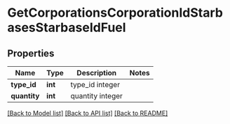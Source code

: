 # GetCorporationsCorporationIdStarbasesStarbaseIdFuel

## Properties
Name | Type | Description | Notes
------------ | ------------- | ------------- | -------------
**type_id** | **int** | type_id integer | 
**quantity** | **int** | quantity integer | 

[[Back to Model list]](../README.md#documentation-for-models) [[Back to API list]](../README.md#documentation-for-api-endpoints) [[Back to README]](../README.md)



